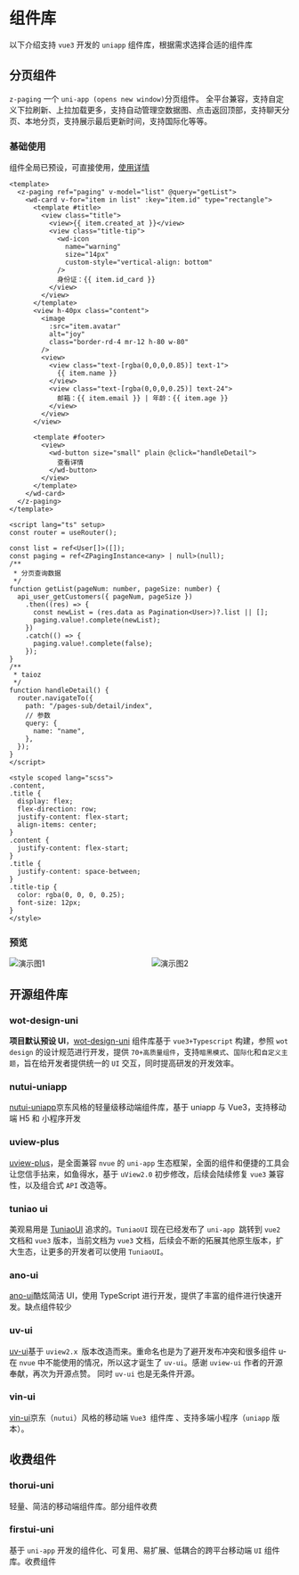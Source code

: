 # 组件库

以下介绍支持 `vue3` 开发的 `uniapp` 组件库，根据需求选择合适的组件库

## 分页组件

`z-paging` 一个 `uni-app (opens new window)`分页组件。
全平台兼容，支持自定义下拉刷新、上拉加载更多，支持自动管理空数据图、点击返回顶部，支持聊天分页、本地分页，支持展示最后更新时间，支持国际化等等。

### 基础使用

组件全局已预设，可直接使用，[使用详情](http://www.zxlee.cn/start/intro.html)

```vue
<template>
  <z-paging ref="paging" v-model="list" @query="getList">
    <wd-card v-for="item in list" :key="item.id" type="rectangle">
      <template #title>
        <view class="title">
          <view>{{ item.created_at }}</view>
          <view class="title-tip">
            <wd-icon
              name="warning"
              size="14px"
              custom-style="vertical-align: bottom"
            />
            身份证：{{ item.id_card }}
          </view>
        </view>
      </template>
      <view h-40px class="content">
        <image
          :src="item.avatar"
          alt="joy"
          class="border-rd-4 mr-12 h-80 w-80"
        />
        <view>
          <view class="text-[rgba(0,0,0,0.85)] text-1">
            {{ item.name }}
          </view>
          <view class="text-[rgba(0,0,0,0.25)] text-24">
            邮箱：{{ item.email }} | 年龄：{{ item.age }}
          </view>
        </view>
      </view>

      <template #footer>
        <view>
          <wd-button size="small" plain @click="handleDetail">
            查看详情
          </wd-button>
        </view>
      </template>
    </wd-card>
  </z-paging>
</template>

<script lang="ts" setup>
const router = useRouter();

const list = ref<User[]>([]);
const paging = ref<ZPagingInstance<any> | null>(null);
/**
 * 分页查询数据
 */
function getList(pageNum: number, pageSize: number) {
  api_user_getCustomers({ pageNum, pageSize })
    .then((res) => {
      const newList = (res.data as Pagination<User>)?.list || [];
      paging.value!.complete(newList);
    })
    .catch(() => {
      paging.value!.complete(false);
    });
}
/**
 * taioz
 */
function handleDetail() {
  router.navigateTo({
    path: "/pages-sub/detail/index",
    // 参数
    query: {
      name: "name",
    },
  });
}
</script>

<style scoped lang="scss">
.content,
.title {
  display: flex;
  flex-direction: row;
  justify-content: flex-start;
  align-items: center;
}
.content {
  justify-content: flex-start;
}
.title {
  justify-content: space-between;
}
.title-tip {
  color: rgba(0, 0, 0, 0.25);
  font-size: 12px;
}
</style>
```

### 预览

<div style="display: grid; grid-template-columns: repeat(2, auto); gap: 10px;">
  <img src="http://www.zxlee.cn/github/uni-z-paging/uni-z-paging.gif" alt="演示图1">
  <img src="http://www.zxlee.cn/github/uni-z-paging/uni-z-paging2.gif" alt="演示图2">
</div>

## 开源组件库

### wot-design-uni

**项目默认预设 UI**，[wot-design-uni](https://wot-design-uni.netlify.app/) 组件库基于 `vue3+Typescript` 构建，参照 `wot design` 的设计规范进行开发，提供 `70+高质量组件`，支持`暗黑模式`、`国际化`和`自定义主题`，旨在给开发者提供统一的 `UI` 交互，同时提高研发的开发效率。

### nutui-uniapp

[nutui-uniapp](https://nutui-uniapp.netlify.app/)京东风格的轻量级移动端组件库，基于 uniapp 与 Vue3，支持移动端 H5 和 小程序开发

### uview-plus

[uview-plus](https://uview-plus.jiangruyi.com/)，是全面兼容 `nvue` 的 `uni-app` 生态框架，全面的组件和便捷的工具会让您信手拈来，如鱼得水，基于 `uView2.0` 初步修改，后续会陆续修复 `vue3` 兼容性，以及组合式 `API` 改造等。

### tuniao ui

美观易用是 [TuniaoUI](https://vue3.tuniaokj.com/) 追求的。`TuniaoUI` 现在已经发布了 `uni-app `跳转到 `vue2` 文档和 `vue3` 版本，当前文档为 `vue3` 文档，后续会不断的拓展其他原生版本，扩大生态，让更多的开发者可以使用 `TuniaoUI`。

### ano-ui

[ano-ui](https://ano-ui.netlify.app/)酷炫简洁 UI，使用 TypeScript 进行开发，提供了丰富的组件进行快速开发。缺点组件较少

### uv-ui

[uv-ui](https://www.uvui.cn/)基于 `uview2.x `版本改造而来。重命名也是为了避开发布冲突和很多组件 u-在 `nvue` 中不能使用的情况，所以这才诞生了 `uv-ui`。感谢 `uview-ui` 作者的开源奉献，再次为开源点赞。 同时 `uv-ui` 也是无条件开源。

### vin-ui

[vin-ui](https://github.com/vingogo/vin-ui)京东（`nutui`）风格的移动端 `Vue3 `组件库 、支持多端小程序（`uniapp` 版本）。

## 收费组件

### thorui-uni

轻量、简洁的移动端组件库。部分组件收费

### firstui-uni

基于 `uni-app` 开发的组件化、可复用、易扩展、低耦合的跨平台移动端 `UI` 组件库。收费组件
